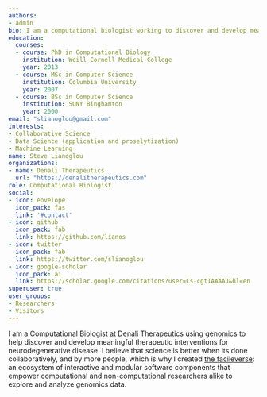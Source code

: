 ```yaml
---
authors:
- admin
bio: I am a computational biologist working to discover and develop meaningful therapeutic interventions for neurodegenerative disease.
education:
  courses:
  - course: PhD in Computational Biology
    institution: Weill Cornell Medical College
    year: 2013
  - course: MSc in Computer Science
    institution: Columbia University
    year: 2007
  - course: BSc in Computer Science
    institution: SUNY Binghamton
    year: 2000
email: "slianoglou@gmail.com"
interests:
- Collaborative Science
- Data Science (application and proselytization)
- Machine Learning
name: Steve Lianoglou
organizations:
- name: Denali Therapeutics
  url: "https://denalitherapeutics.com"
role: Computational Biologist
social:
- icon: envelope
  icon_pack: fas
  link: '#contact'
- icon: github
  icon_pack: fab
  link: https://github.com/lianos
- icon: twitter
  icon_pack: fab
  link: https://twitter.com/slianoglou
- icon: google-scholar
  icon_pack: ai
  link: https://scholar.google.com/citations?user=Cs-cgtIAAAAJ&hl=en
superuser: true
user_groups:
- Researchers
- Visitors
---
```


I am a Computational Biologist at Denali Therapeutics using genomics to help discover and develop meaningful therapeutic interventions for neurodegenerative disease. I believe that science is better when its done collaboratively, and by more people, which is why I created [the facileverse](https://facileverse.org): an ecosystem of interactive and modular software components that empower computational and non-computational researchers alike to explore and analyze genomics data.
